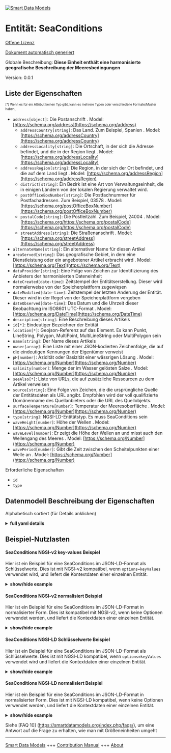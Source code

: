 <!-- 10-Header -->  
[![Smart Data Models](https://smartdatamodels.org/wp-content/uploads/2022/01/SmartDataModels_logo.png "Logo")](https://smartdatamodels.org)  
Entität: SeaConditions  
======================<!-- /10-Header -->  
<!-- 15-License -->  
[Offene Lizenz](https://github.com/smart-data-models//dataModel.Weather/blob/master/SeaConditions/LICENSE.md)  
[Dokument automatisch generiert](https://docs.google.com/presentation/d/e/2PACX-1vTs-Ng5dIAwkg91oTTUdt8ua7woBXhPnwavZ0FxgR8BsAI_Ek3C5q97Nd94HS8KhP-r_quD4H0fgyt3/pub?start=false&loop=false&delayms=3000#slide=id.gb715ace035_0_60)  
<!-- /15-License -->  
<!-- 20-Description -->  
Globale Beschreibung: **Diese Einheit enthält eine harmonisierte geografische Beschreibung der Meeresbedingungen**  
Version: 0.0.1  
<!-- /20-Description -->  
<!-- 30-PropertiesList -->  

## Liste der Eigenschaften  

<sup><sub>[*] Wenn es für ein Attribut keinen Typ gibt, kann es mehrere Typen oder verschiedene Formate/Muster haben</sub></sup>.  
- `address[object]`: Die Postanschrift  . Model: [https://schema.org/address](https://schema.org/address)	- `addressCountry[string]`: Das Land. Zum Beispiel, Spanien  . Model: [https://schema.org/addressCountry](https://schema.org/addressCountry)  
	- `addressLocality[string]`: Die Ortschaft, in der sich die Adresse befindet, und die in der Region liegt  . Model: [https://schema.org/addressLocality](https://schema.org/addressLocality)  
	- `addressRegion[string]`: Die Region, in der sich der Ort befindet, und die auf dem Land liegt  . Model: [https://schema.org/addressRegion](https://schema.org/addressRegion)  
	- `district[string]`: Ein Bezirk ist eine Art von Verwaltungseinheit, die in einigen Ländern von der lokalen Regierung verwaltet wird.    
	- `postOfficeBoxNumber[string]`: Die Postfachnummer für Postfachadressen. Zum Beispiel, 03578  . Model: [https://schema.org/postOfficeBoxNumber](https://schema.org/postOfficeBoxNumber)  
	- `postalCode[string]`: Die Postleitzahl. Zum Beispiel, 24004  . Model: [https://schema.org/https://schema.org/postalCode](https://schema.org/https://schema.org/postalCode)  
	- `streetAddress[string]`: Die Straßenanschrift  . Model: [https://schema.org/streetAddress](https://schema.org/streetAddress)  
- `alternateName[string]`: Ein alternativer Name für diesen Artikel  - `areaServed[string]`: Das geografische Gebiet, in dem eine Dienstleistung oder ein angebotener Artikel erbracht wird  . Model: [https://schema.org/Text](https://schema.org/Text)- `dataProvider[string]`: Eine Folge von Zeichen zur Identifizierung des Anbieters der harmonisierten Dateneinheit  - `dateCreated[date-time]`: Zeitstempel der Entitätserstellung. Dieser wird normalerweise von der Speicherplattform zugewiesen  - `dateModified[date-time]`: Zeitstempel der letzten Änderung der Entität. Dieser wird in der Regel von der Speicherplattform vergeben  - `dateObserved[date-time]`: Das Datum und die Uhrzeit dieser Beobachtung im ISO8601 UTC-Format  . Model: [https://schema.org/DateTime](https://schema.org/DateTime)- `description[string]`: Eine Beschreibung dieses Artikels  - `id[*]`: Eindeutiger Bezeichner der Entität  - `location[*]`: Geojson-Referenz auf das Element. Es kann Punkt, LineString, Polygon, MultiPoint, MultiLineString oder MultiPolygon sein  - `name[string]`: Der Name dieses Artikels  - `owner[array]`: Eine Liste mit einer JSON-kodierten Zeichenfolge, die auf die eindeutigen Kennungen der Eigentümer verweist  - `pH[number]`: Azidität oder Basizität einer wässrigen Lösung  . Model: [https://schema.org/Number](https://schema.org/Number)- `salinity[number]`: Menge der im Wasser gelösten Salze  . Model: [https://schema.org/Number](https://schema.org/Number)- `seeAlso[*]`: Liste von URLs, die auf zusätzliche Ressourcen zu dem Artikel verweisen  - `source[string]`: Eine Folge von Zeichen, die die ursprüngliche Quelle der Entitätsdaten als URL angibt. Empfohlen wird der voll qualifizierte Domänenname des Quellanbieters oder die URL des Quellobjekts.  - `surfaceTemperature[number]`: Temperatur der Meeresoberfläche  . Model: [https://schema.org/Number](https://schema.org/Number)- `type[string]`: NGSI-LD-Entitätstyp. Es muss SeaConditions sein  - `waveHeight[number]`: Höhe der Wellen  . Model: [https://schema.org/Number](https://schema.org/Number)- `waveLevel[number]`: Er zeigt die Höhe der Wellen an und misst auch den Wellengang des Meeres  . Model: [https://schema.org/Number](https://schema.org/Number)- `wavePeriod[number]`: Gibt die Zeit zwischen den Scheitelpunkten einer Welle an  . Model: [https://schema.org/Number](https://schema.org/Number)<!-- /30-PropertiesList -->  
<!-- 35-RequiredProperties -->  
Erforderliche Eigenschaften  
- `id`  - `type`  <!-- /35-RequiredProperties -->  
<!-- 40-RequiredProperties -->  
<!-- /40-RequiredProperties -->  
<!-- 50-DataModelHeader -->  
## Datenmodell Beschreibung der Eigenschaften  
Alphabetisch sortiert (für Details anklicken)  
<!-- /50-DataModelHeader -->  
<!-- 60-ModelYaml -->  
<details><summary><strong>full yaml details</strong></summary>    
```yaml  
SeaConditions:    
  description: This entity contains a harmonised geographic description of sea conditions    
  properties:    
    address:    
      description: The mailing address    
      properties:    
        addressCountry:    
          description: 'The country. For example, Spain'    
          type: string    
          x-ngsi:    
            model: https://schema.org/addressCountry    
            type: Property    
        addressLocality:    
          description: 'The locality in which the street address is, and which is in the region'    
          type: string    
          x-ngsi:    
            model: https://schema.org/addressLocality    
            type: Property    
        addressRegion:    
          description: 'The region in which the locality is, and which is in the country'    
          type: string    
          x-ngsi:    
            model: https://schema.org/addressRegion    
            type: Property    
        district:    
          description: 'A district is a type of administrative division that, in some countries, is managed by the local government'    
          type: string    
          x-ngsi:    
            type: Property    
        postOfficeBoxNumber:    
          description: 'The post office box number for PO box addresses. For example, 03578'    
          type: string    
          x-ngsi:    
            model: https://schema.org/postOfficeBoxNumber    
            type: Property    
        postalCode:    
          description: 'The postal code. For example, 24004'    
          type: string    
          x-ngsi:    
            model: https://schema.org/https://schema.org/postalCode    
            type: Property    
        streetAddress:    
          description: The street address    
          type: string    
          x-ngsi:    
            model: https://schema.org/streetAddress    
            type: Property    
        streetNr:    
          description: Number identifying a specific property on a public street    
          type: string    
          x-ngsi:    
            type: Property    
      type: object    
      x-ngsi:    
        model: https://schema.org/address    
        type: Property    
    alternateName:    
      description: An alternative name for this item    
      type: string    
      x-ngsi:    
        type: Property    
    areaServed:    
      description: The geographic area where a service or offered item is provided    
      type: string    
      x-ngsi:    
        model: https://schema.org/Text    
        type: Property    
    dataProvider:    
      description: A sequence of characters identifying the provider of the harmonised data entity    
      type: string    
      x-ngsi:    
        type: Property    
    dateCreated:    
      description: Entity creation timestamp. This will usually be allocated by the storage platform    
      format: date-time    
      type: string    
      x-ngsi:    
        type: Property    
    dateModified:    
      description: Timestamp of the last modification of the entity. This will usually be allocated by the storage platform    
      format: date-time    
      type: string    
      x-ngsi:    
        type: Property    
    dateObserved:    
      description: The date and time of this observation in ISO8601 UTC format    
      format: date-time    
      type: string    
      x-ngsi:    
        model: https://schema.org/DateTime    
        type: Property    
    description:    
      description: A description of this item    
      type: string    
      x-ngsi:    
        type: Property    
    id:    
      anyOf:    
        - description: Identifier format of any NGSI entity    
          maxLength: 256    
          minLength: 1    
          pattern: ^[\w\-\.\{\}\$\+\*\[\]`|~^@!,:\\]+$    
          type: string    
          x-ngsi:    
            type: Property    
        - description: Identifier format of any NGSI entity    
          format: uri    
          type: string    
          x-ngsi:    
            type: Property    
      description: Unique identifier of the entity    
      x-ngsi:    
        type: Property    
    location:    
      description: 'Geojson reference to the item. It can be Point, LineString, Polygon, MultiPoint, MultiLineString or MultiPolygon'    
      oneOf:    
        - description: Geojson reference to the item. Point    
          properties:    
            bbox:    
              items:    
                type: number    
              minItems: 4    
              type: array    
            coordinates:    
              items:    
                type: number    
              minItems: 2    
              type: array    
            type:    
              enum:    
                - Point    
              type: string    
          required:    
            - type    
            - coordinates    
          title: GeoJSON Point    
          type: object    
          x-ngsi:    
            type: GeoProperty    
        - description: Geojson reference to the item. LineString    
          properties:    
            bbox:    
              items:    
                type: number    
              minItems: 4    
              type: array    
            coordinates:    
              items:    
                items:    
                  type: number    
                minItems: 2    
                type: array    
              minItems: 2    
              type: array    
            type:    
              enum:    
                - LineString    
              type: string    
          required:    
            - type    
            - coordinates    
          title: GeoJSON LineString    
          type: object    
          x-ngsi:    
            type: GeoProperty    
        - description: Geojson reference to the item. Polygon    
          properties:    
            bbox:    
              items:    
                type: number    
              minItems: 4    
              type: array    
            coordinates:    
              items:    
                items:    
                  items:    
                    type: number    
                  minItems: 2    
                  type: array    
                minItems: 4    
                type: array    
              type: array    
            type:    
              enum:    
                - Polygon    
              type: string    
          required:    
            - type    
            - coordinates    
          title: GeoJSON Polygon    
          type: object    
          x-ngsi:    
            type: GeoProperty    
        - description: Geojson reference to the item. MultiPoint    
          properties:    
            bbox:    
              items:    
                type: number    
              minItems: 4    
              type: array    
            coordinates:    
              items:    
                items:    
                  type: number    
                minItems: 2    
                type: array    
              type: array    
            type:    
              enum:    
                - MultiPoint    
              type: string    
          required:    
            - type    
            - coordinates    
          title: GeoJSON MultiPoint    
          type: object    
          x-ngsi:    
            type: GeoProperty    
        - description: Geojson reference to the item. MultiLineString    
          properties:    
            bbox:    
              items:    
                type: number    
              minItems: 4    
              type: array    
            coordinates:    
              items:    
                items:    
                  items:    
                    type: number    
                  minItems: 2    
                  type: array    
                minItems: 2    
                type: array    
              type: array    
            type:    
              enum:    
                - MultiLineString    
              type: string    
          required:    
            - type    
            - coordinates    
          title: GeoJSON MultiLineString    
          type: object    
          x-ngsi:    
            type: GeoProperty    
        - description: Geojson reference to the item. MultiLineString    
          properties:    
            bbox:    
              items:    
                type: number    
              minItems: 4    
              type: array    
            coordinates:    
              items:    
                items:    
                  items:    
                    items:    
                      type: number    
                    minItems: 2    
                    type: array    
                  minItems: 4    
                  type: array    
                type: array    
              type: array    
            type:    
              enum:    
                - MultiPolygon    
              type: string    
          required:    
            - type    
            - coordinates    
          title: GeoJSON MultiPolygon    
          type: object    
          x-ngsi:    
            type: GeoProperty    
      x-ngsi:    
        type: GeoProperty    
    name:    
      description: The name of this item    
      type: string    
      x-ngsi:    
        type: Property    
    owner:    
      description: A List containing a JSON encoded sequence of characters referencing the unique Ids of the owner(s)    
      items:    
        anyOf:    
          - description: Identifier format of any NGSI entity    
            maxLength: 256    
            minLength: 1    
            pattern: ^[\w\-\.\{\}\$\+\*\[\]`|~^@!,:\\]+$    
            type: string    
            x-ngsi:    
              type: Property    
          - description: Identifier format of any NGSI entity    
            format: uri    
            type: string    
            x-ngsi:    
              type: Property    
        description: Unique identifier of the entity    
        x-ngsi:    
          type: Property    
      type: array    
      x-ngsi:    
        type: Property    
    pH:    
      description: Acidity or basicity of an aqueous solution    
      maximum: 14    
      minimum: 0    
      type: number    
      x-ngsi:    
        model: https://schema.org/Number    
        type: Property    
    salinity:    
      description: Amount of salts dissolved in water    
      minimum: 0    
      type: number    
      x-ngsi:    
        model: https://schema.org/Number    
        type: Property    
        units: Parts per thousand    
    seeAlso:    
      description: list of uri pointing to additional resources about the item    
      oneOf:    
        - items:    
            format: uri    
            type: string    
          minItems: 1    
          type: array    
        - format: uri    
          type: string    
      x-ngsi:    
        type: Property    
    source:    
      description: 'A sequence of characters giving the original source of the entity data as a URL. Recommended to be the fully qualified domain name of the source provider, or the URL to the source object'    
      type: string    
      x-ngsi:    
        type: Property    
    surfaceTemperature:    
      description: Sea surface temperature    
      type: number    
      x-ngsi:    
        model: https://schema.org/Number    
        type: Property    
        units: Celsius degrees    
    type:    
      description: NGSI-LD Entity Type. It has to be SeaConditions    
      enum:    
        - SeaConditions    
      type: string    
      x-ngsi:    
        type: Property    
    waveHeight:    
      description: Height of the waves    
      type: number    
      x-ngsi:    
        model: https://schema.org/Number    
        type: Property    
        units: Meters    
    waveLevel:    
      description: It indicates the height of the waves and also measures the swell of the sea    
      maximum: 9    
      minimum: 0    
      type: number    
      x-ngsi:    
        model: https://schema.org/Number    
        type: Property    
        units: Douglas sea scale    
    wavePeriod:    
      description: Indicates the time between the crests of a wave    
      type: number    
      x-ngsi:    
        model: https://schema.org/Number    
        type: Property    
        units: Seconds    
  required:    
    - id    
    - type    
  type: object    
  x-derived-from: ""    
  x-disclaimer: 'Redistribution and use in source and binary forms, with or without modification, are permitted  provided that the license conditions are met. Copyleft (c) 2022 Contributors to Smart Data Models Program'    
  x-license-url: https://github.com/smart-data-models/dataModel.Weather/blob/master/SeaConditions/LICENSE.md    
  x-model-schema: https://smart-data-models.github.io/dataModel.Environment/SeaConditions/schema.json    
  x-model-tags: ""    
  x-version: 0.0.1    
```  
</details>    
<!-- /60-ModelYaml -->  
<!-- 70-MiddleNotes -->  
<!-- /70-MiddleNotes -->  
<!-- 80-Examples -->  
## Beispiel-Nutzlasten  
#### SeaConditions NGSI-v2 key-values Beispiel  
Hier ist ein Beispiel für eine SeaConditions im JSON-LD-Format als Schlüsselwerte. Dies ist mit NGSI-v2 kompatibel, wenn `options=keyValues` verwendet wird, und liefert die Kontextdaten einer einzelnen Entität.  
<details><summary><strong>show/hide example</strong></summary>    
```json  
{  
  "id": "SeaCondition-PlayaLevante-Benidorm-123456",  
  "type": "SeaConditions",  
  "dateObserved": "2021-02-20T06:45:00Z",  
  "location": {  
    "type": "Point",  
    "coordinates": [  
      -8.768460000000001,  
      42.60214472222222  
    ]  
  },  
  "name": "Mar en la Playa Levante",  
  "description": "Información del estado del mar en la playa Levante",  
  "address": {  
    "addressCountry": "ES",  
    "addressLocality": "Benidorm"  
  },  
  "dataProvider": "Water-sensor-12345",  
  "waveLevel": 1,  
  "surfaceTemperature": 14.7,  
  "waveHeight": 0.05,  
  "wavePeriod": 1.5,  
  "pH": 8.5,  
  "salinity": 35  
}  
```  
</details>  
#### SeaConditions NGSI-v2 normalisiert Beispiel  
Hier ist ein Beispiel für eine SeaConditions im JSON-LD-Format in normalisierter Form. Dies ist kompatibel mit NGSI-v2, wenn keine Optionen verwendet werden, und liefert die Kontextdaten einer einzelnen Entität.  
<details><summary><strong>show/hide example</strong></summary>    
```json  
{  
  "id": "SeaCondition-PlayaLevante-Benidorm-123456",  
  "type": "SeaConditions",  
  "dateCreated": {  
    "type": "DateTime",  
    "value": "2021-02-20T06:45:00Z"  
  },  
  "dateModified": {  
    "type": "DateTime",  
    "value":  "2021-02-20T06:45:00Z"  
  },  
  "source": {  
    "type": "Text",  
    "value": ""  
  },  
  "name": {  
    "type": "Text",  
    "value": "Mar en la Playa Levante"  
  },  
  "alternateName": {  
    "type": "Text",  
    "value": "Playa Levante"  
  },  
  "description": {  
    "type": "Text",  
    "value": "Información del estado del mar en la playa Levante"  
  },  
  "dataProvider": {  
    "type": "Text",  
    "value": "Water-sensor-12345"  
  },  
  "owner": {  
    "type": "StructuredValue",  
    "value": [  
      "urn:ngsi-ld:SeaConditions:items:JVPZ:12516420",  
      "urn:ngsi-ld:SeaConditions:items:XVAE:29040891"  
    ]  
  },  
  "seeAlso": {  
    "type": "StructuredValue",  
    "value": [  
      "urn:ngsi-ld:SeaConditions:items:KFKA:73977455",  
      "urn:ngsi-ld:SeaConditions:items:GPZI:53207694"  
    ]  
  },  
  "location": {  
    "type": "geo:json",  
    "value": {  
      "type": "Point",  
      "coordinates": [  
        -8.768460000000001,  
        42.60214472222222  
      ]  
    }  
  },  
  "address": {  
    "type": "StructuredValue",  
    "value": {  
      "streetAddress": "",  
      "addressLocality": "Benidorm",  
      "addressRegion": "Valencia",  
      "addressCountry": "ES",  
      "postalCode": "",  
      "postOfficeBoxNumber": ""  
    }  
  },  
  "areaServed": {  
    "type": "Text",  
    "value": ""  
  },  
  "waveLevel": {  
    "type": "Number",  
    "value": 1  
  },  
  "surfaceTemperature": {  
    "type": "Number",  
    "value": 14.7  
  },  
  "waveHeight": {  
    "type": "Number",  
    "value": 0.05  
  },  
  "wavePeriod": {  
    "type": "Number",  
    "value": 1.5  
  },  
  "pH": {  
    "type": "Number",  
    "value": 8.5  
  },  
  "salinity": {  
    "type": "Number",  
    "value": 35  
  },  
  "dateObserved": {  
    "type": "Number",  
    "value": "2021-02-20T06:45:00Z"  
  }  
}  
```  
</details>  
#### SeaConditions NGSI-LD Schlüsselwerte Beispiel  
Hier ist ein Beispiel für eine SeaConditions im JSON-LD-Format als Schlüsselwerte. Dies ist mit NGSI-LD kompatibel, wenn `options=keyValues` verwendet wird und liefert die Kontextdaten einer einzelnen Entität.  
<details><summary><strong>show/hide example</strong></summary>    
```json  
{  
    "id": "urn:ngsi-ld:SeaCondition:SeaCondition-PlayaLevante-Benidorm-123456",  
    "type": "SeaConditions",  
    "address": {  
        "addressCountry": "ES",  
        "addressLocality": "Benidorm"  
    },  
    "dataProvider": "Water-sensor-12345",  
    "dateObserved": "2021-02-20T06:45:00Z",  
    "description": "Informaci\u00f3n del estado del mar en la playa Levante",  
    "location": {  
        "coordinates": [  
            -8.768460000000001,  
            42.60214472222222  
        ],  
        "type": "Point"  
    },  
    "name": "Mar en la Playa Levante",  
    "pH": 8.5,  
    "salinity": 35,  
    "surfaceTemperature": 14.7,  
    "waveHeight": 0.05,  
    "waveLevel": 1,  
    "wavePeriod": 1.5,  
    "@context": [  
        "https://smartdatamodels.org/context.jsonld",  
        "https://uri.etsi.org/ngsi-ld/v1/ngsi-ld-core-context.jsonld",  
        "https://raw.githubusercontent.com/smart-data-models/dataModel.Weather/master/context.jsonld"  
    ]  
}  
```  
</details>  
#### SeaConditions NGSI-LD normalisiert Beispiel  
Hier ist ein Beispiel für eine SeaConditions im JSON-LD-Format in normalisierter Form. Dies ist mit NGSI-LD kompatibel, wenn keine Optionen verwendet werden, und liefert die Kontextdaten einer einzelnen Entität.  
<details><summary><strong>show/hide example</strong></summary>    
```json  
{  
    "id": "urn:ngsi-ld:SeaCondition:SeaCondition-PlayaLevante-Benidorm-123456",  
    "type": "SeaConditions",  
    "address": {  
        "type": "Property",  
        "value": {  
            "streetAddress": "",  
            "addressLocality": "Benidorm",  
            "addressRegion": "Valencia",  
            "addressCountry": "ES",  
            "postalCode": "",  
            "postOfficeBoxNumber": ""  
        }  
    },  
    "alternateName": {  
        "type": "Property",  
        "value": "Playa Levante"  
    },  
    "areaServed": {  
        "type": "Property",  
        "value": ""  
    },  
    "dataProvider": {  
        "type": "Property",  
        "value": "Water-sensor-12345"  
    },  
    "dateCreated": {  
        "type": "Property",  
        "value": {  
            "@type": "DateTime",  
            "@value": "2021-02-20T06:45:00Z"  
        }  
    },  
    "dateModified": {  
        "type": "Property",  
        "value": {  
            "@type": "DateTime",  
            "@value": "2021-02-20T06:45:00Z"  
        }  
    },  
    "dateObserved": {  
        "type": "Property",  
        "value": "2021-02-20T06:45:00Z"  
    },  
    "description": {  
        "type": "Property",  
        "value": "Informaci\u00f3n del estado del mar en la playa Levante"  
    },  
    "location": {  
        "type": "Property",  
        "value": {  
            "type": "Point",  
            "coordinates": [  
                -8.768460000000001,  
                42.60214472222222  
            ]  
        }  
    },  
    "name": {  
        "type": "Property",  
        "value": "Mar en la Playa Levante"  
    },  
    "owner": {  
        "type": "Property",  
        "value": [  
            "urn:ngsi-ld:SeaConditions:items:JVPZ:12516420",  
            "urn:ngsi-ld:SeaConditions:items:XVAE:29040891"  
        ]  
    },  
    "pH": {  
        "type": "Property",  
        "value": 8.5  
    },  
    "salinity": {  
        "type": "Property",  
        "value": 35  
    },  
    "seeAlso": {  
        "type": "Property",  
        "value": [  
            "urn:ngsi-ld:SeaConditions:items:KFKA:73977455",  
            "urn:ngsi-ld:SeaConditions:items:GPZI:53207694"  
        ]  
    },  
    "source": {  
        "type": "Property",  
        "value": ""  
    },  
    "surfaceTemperature": {  
        "type": "Property",  
        "value": 14.7  
    },  
    "waveHeight": {  
        "type": "Property",  
        "value": 0.05  
    },  
    "waveLevel": {  
        "type": "Property",  
        "value": 1  
    },  
    "wavePeriod": {  
        "type": "Property",  
        "value": 1.5  
    },  
    "@context": [  
        "https://raw.githubusercontent.com/smart-data-models/dataModel.Weather/master/context.jsonld"  
    ]  
}  
```  
</details><!-- /80-Examples -->  
<!-- 90-FooterNotes -->  
<!-- /90-FooterNotes -->  
<!-- 95-Units -->  
Siehe [FAQ 10] (https://smartdatamodels.org/index.php/faqs/), um eine Antwort auf die Frage zu erhalten, wie man mit Größeneinheiten umgeht  
<!-- /95-Units -->  
<!-- 97-LastFooter -->  
---  
[Smart Data Models](https://smartdatamodels.org) +++ [Contribution Manual](https://bit.ly/contribution_manual) +++ [About](https://bit.ly/Introduction_SDM)<!-- /97-LastFooter -->  
